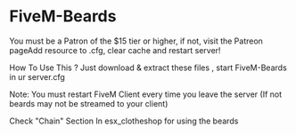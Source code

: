 # FiveM-Beards

You must be a Patron of the $15 tier or higher, if not, visit the Patreon pageAdd resource to .cfg, clear cache and restart server!

How To Use This ?
Just download & extract these files , start FiveM-Beards in ur server.cfg 


Note: You must restart FiveM Client every time you leave the server (If not beards may not be streamed to your client)

Check "Chain" Section In esx_clotheshop for using the beards

